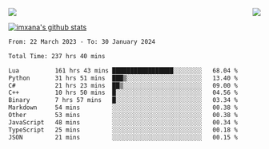 <p>
  <a href="https://count.getloli.com/"><img src="https://count.getloli.com/get/@xana.readme?theme=moebooru-h"></a>
  <img src="https://weather-icon.journeyad.repl.co/@hangzhou?v=1" align="right">
</p>


<a href="https://github.com/imxana"><img align="center" src="https://github-readme-stats.vercel.app/api?username=imxana&show_icons=true&include_all_commits=true&hide_border=tru&custom_title=imxana%27s%20Github%20Stats" alt="imxana's github stats" /></a> 

<!--START_SECTION:waka-->

```txt
From: 22 March 2023 - To: 30 January 2024

Total Time: 237 hrs 40 mins

Lua          161 hrs 43 mins █████████████████░░░░░░░░   68.04 %
Python       31 hrs 51 mins  ███▒░░░░░░░░░░░░░░░░░░░░░   13.40 %
C#           21 hrs 23 mins  ██▒░░░░░░░░░░░░░░░░░░░░░░   09.00 %
C++          10 hrs 50 mins  █░░░░░░░░░░░░░░░░░░░░░░░░   04.56 %
Binary       7 hrs 57 mins   █░░░░░░░░░░░░░░░░░░░░░░░░   03.34 %
Markdown     54 mins         ░░░░░░░░░░░░░░░░░░░░░░░░░   00.38 %
Other        53 mins         ░░░░░░░░░░░░░░░░░░░░░░░░░   00.38 %
JavaScript   48 mins         ░░░░░░░░░░░░░░░░░░░░░░░░░   00.34 %
TypeScript   25 mins         ░░░░░░░░░░░░░░░░░░░░░░░░░   00.18 %
JSON         21 mins         ░░░░░░░░░░░░░░░░░░░░░░░░░   00.15 %
```

<!--END_SECTION:waka-->
